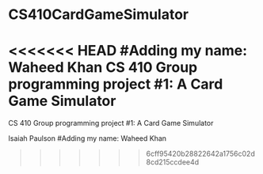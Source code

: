 # CS410CardGameSimulator
<<<<<<< HEAD
#Adding my name: Waheed Khan
CS 410 Group programming project #1: A Card Game Simulator
=======
CS 410 Group programming project #1: A Card Game Simulator

Isaiah Paulson
#Adding my name: Waheed Khan

>>>>>>> 6cff95420b28822642a1756c02d8cd215ccdee4d
